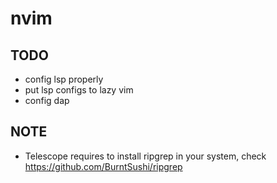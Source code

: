 # nvim
## TODO 
- config lsp properly
- put lsp configs to lazy vim
- config dap
## NOTE
- Telescope requires to install ripgrep in your system, check https://github.com/BurntSushi/ripgrep
